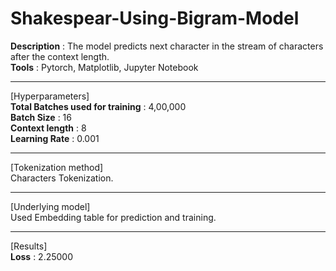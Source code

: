 # Shakespear-Using-Bigram-Model
**Description** : The model predicts next character in the stream of characters after the context length. \
**Tools** : Pytorch, Matplotlib, Jupyter Notebook

---
[Hyperparameters]\
**Total Batches used for training**  : 4,00,000 \
**Batch Size**  : 16 \
**Context length**  : 8 \
**Learning Rate**  : 0.001

---
[Tokenization method]\
Characters Tokenization.

---
[Underlying model]\
Used Embedding table for prediction and training.

---
[Results]\
**Loss**  : 2.25000
